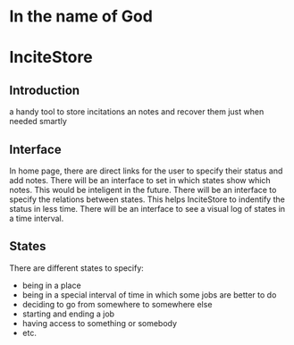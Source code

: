 # In the name of God
# InciteStore

## Introduction
a handy tool to store incitations an notes and recover them just when needed smartly

## Interface
In home page, there are direct links for the user to specify their status and add notes.
There will be an interface to set in which states show which notes. This would be inteligent in the future.
There will be an interface to specify the relations between states. This helps InciteStore to indentify the status in less time.
There will be an interface to see a visual log of states in a time interval.

## States
There are different states to specify:
 - being in a place
 - being in a special interval of time in which some jobs are better to do
 - deciding to go from somewhere to somewhere else
 - starting and ending a job
 - having access to something or somebody
 - etc.

